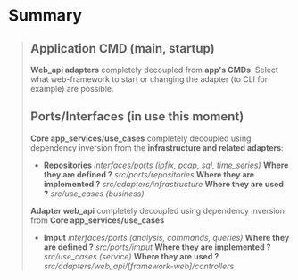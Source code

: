 # Summary

> ## Application CMD (main, startup)
>
> **Web_api adapters** completely decoupled from **app's CMDs**.
> Select what web-framework to start or changing the adapter (to CLI for
example) are possible.
>
> ## Ports/Interfaces (in use this moment)
>
> **Core app_services/use_cases** completely decoupled using dependency
inversion from the **infrastructure and related adapters**:
>
>- **Repositories** *interfaces/ports (ipfix, pcap, sql, time_series)*
>**Where they are defined ?**
>*src/ports/repositories*
>**Where they are implemented ?**
>*src/adapters/infrastructure*
>**Where they are used ?**
>*src/use_cases (business)*
>
> **Adapter web_api** completely decoupled using dependency inversion from
**Core app_services/use_cases**
>
>- **Imput** *interfaces/ports (analysis, commands, queries)*
>**Where they are defined ?**
>*src/ports/imput*
>**Where they are implemented ?**
>*src/use_cases (service)*
>**Where they are used ?**
>*src/adapters/web_api/[framework-web]/controllers*
